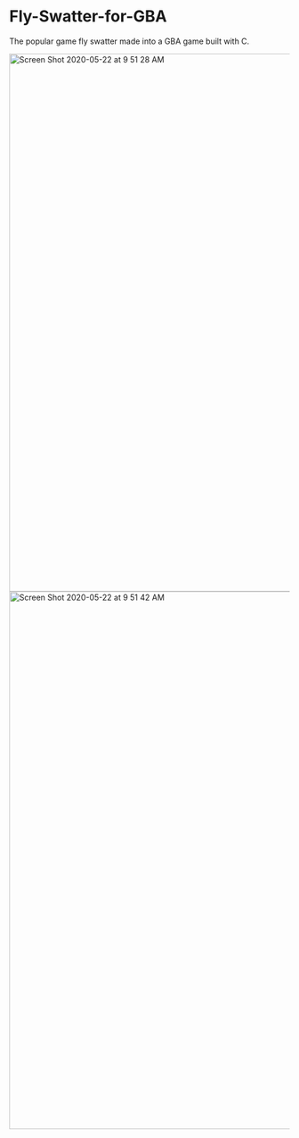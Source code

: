 # Fly-Swatter-for-GBA
The popular game fly swatter made into a GBA game built with C.

<img width="964" alt="Screen Shot 2020-05-22 at 9 51 28 AM" src="https://user-images.githubusercontent.com/33317878/82674961-0aa2b080-9c12-11ea-847e-c0482de77934.png">

<img width="964" alt="Screen Shot 2020-05-22 at 9 51 42 AM" src="https://user-images.githubusercontent.com/33317878/82675027-2908ac00-9c12-11ea-9c72-dba1c2c42fde.png">
